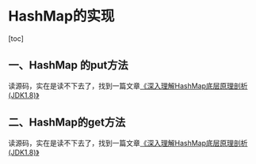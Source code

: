 # HashMap的实现

[toc]

## 一、HashMap 的put方法

读源码，实在是读不下去了，找到一篇文章[《深入理解HashMap底层原理剖析(JDK1.8)》](https://my.oschina.net/u/2307589/blog/1800587)

## 二、HashMap的get方法

读源码，实在是读不下去了，找到一篇文章[《深入理解HashMap底层原理剖析(JDK1.8)》](https://my.oschina.net/u/2307589/blog/1800587)

